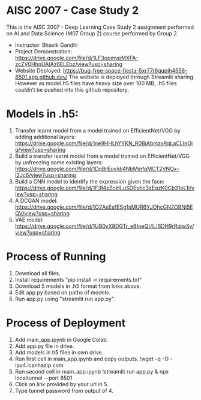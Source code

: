 # AISC 2007 - Case Study 2
This is the AISC 2007 - Deep Learning Case Study 2 assignment performed on AI and Data Science (M07 Group 2) course performed by Group 2.
- Instructor: Bhavik Gandhi
- Project Demonstration: https://drive.google.com/file/d/1LF3opmvpMXFA-zcZV0HhnUAIAz6ELEbz/view?usp=sharing
- Website Deployed: https://bug-free-space-fiesta-5xr77r6qqpjh4556-8501.app.github.dev/
The website is deployed through Streamlit sharing. However as model.h5 files have heavy size over 100 MB, .h5 files couldn’t be pushed into this github repository.

# Models in .h5:
1. Transfer learnt model from a model trained on EfficientNet/VGG by adding additional layers: https://drive.google.com/file/d/1ne9HHLhYYKN_R0BjAbmzxRqLaCLInOiq/view?usp=sharing
2. Build a transfer learnt model from a model trained on EfficientNet/VGG by unfreezing some existing layers: https://drive.google.com/file/d/1DqBrEuvIdj4NbMinfqMCT2VNQx-l2Jc6/view?usp=sharing
3. Build a CNN model to identify the expression given the face: https://drive.google.com/file/d/1F3f4zZcztLuSDEvbc3zEqzK0Cb31oL1i/view?usp=sharing
4. A DCGAN model: https://drive.google.com/file/d/1O2AsEa1ESg1sMUR6YJOhcGN2OBNj5EQV/view?usp=sharing
5. VAE model: https://drive.google.com/file/d/1UB0yX8DGTr_eBIpeQI4LISDH9rRqjwSv/view?usp=sharing

# Process of Running
1. Download all files.
2. Install requirements "pip install -r requirements.txt"
3. Download 5 models in .h5 format from links above.
4. Edit app.py based on paths of models.
5. Run app.py using "streamlit run app.py".

# Process of Deployment
1. Add main_app.ipynb in Google Colab.
2. Add app.py file in drive.
3. Add models in h5 files in own drive.
4. Run first cell in main_app.ipynb and copy outputs.
!wget -q -O - ipv4.icanhazip.com
5. Run second cell in main_app.ipynb
!streamlit run app.py & npx localtunnel --port 8501
6. Click on link provided by your url in 5.
7. Type tunnel password from output of 4.
